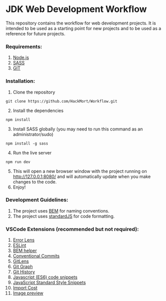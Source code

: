 # JDK Web Development Workflow
This repository contains the workflow for web development projects. It is intended to be used as a starting point for new projects and to be used as a reference for future projects.
### Requirements:
1. [Node.js](https://nodejs.org/en/)
2. [SASS](https://sass-lang.com/install)
3. [GIT](https://git-scm.com/downloads)
### Installation:
1. Clone the repository
```npm
git clone https://github.com/HackMort/Workflow.git
```
2. Install the dependencies
```npm
npm install
```
3. Install SASS globally (you may need to run this command as an administrator/sudo)
```npm
npm install -g sass
```
4. Run the live server
```npm
npm run dev
```
5. This will open a new browser window with the project running on http://127.0.0.1:8080/ and will automatically update when you make changes to the code.
6. Enjoy!

### Development Guidelines:
1. The project uses [BEM](http://getbem.com/introduction/) for naming conventions.
2. The project uses [standardJS](https://standardjs.com/) for code formatting.


### VSCode Extensions (recommended but not required):
1. [Error Lens](https://marketplace.visualstudio.com/items?itemName=usernamehw.errorlens)
2. [ESLint](https://marketplace.visualstudio.com/items?itemName=dbaeumer.vscode-eslint)
3. [BEM helper](https://marketplace.visualstudio.com/items?itemName=Box-Of-Hats.bemhelper)
4. [Conventional Commits](https://marketplace.visualstudio.com/items?itemName=vivaxy.vscode-conventional-commits)
5. [GitLens](https://marketplace.visualstudio.com/items?itemName=eamodio.gitlens)
6. [Git Graph](https://marketplace.visualstudio.com/items?itemName=mhutchie.git-graph)
7. [Git History](https://marketplace.visualstudio.com/items?itemName=donjayamanne.githistory)
8. [Javascript (ES6) code snippets](https://marketplace.visualstudio.com/items?itemName=xabikos.JavaScriptSnippets)
8. [JavaScript Standard Style Snippets](https://marketplace.visualstudio.com/items?itemName=capaj.vscode-standardjs-snippets)
9. [Import Cost](https://marketplace.visualstudio.com/items?itemName=wix.vscode-import-cost)
10. [Image preview](https://marketplace.visualstudio.com/items?itemName=kisstkondoros.vscode-gutter-preview)